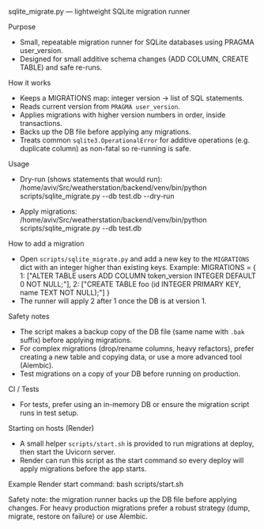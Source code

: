 sqlite_migrate.py — lightweight SQLite migration runner

Purpose
- Small, repeatable migration runner for SQLite databases using PRAGMA user_version.
- Designed for small additive schema changes (ADD COLUMN, CREATE TABLE) and safe re-runs.

How it works
- Keeps a MIGRATIONS map: integer version -> list of SQL statements.
- Reads current version from `PRAGMA user_version`.
- Applies migrations with higher version numbers in order, inside transactions.
- Backs up the DB file before applying any migrations.
- Treats common `sqlite3.OperationalError` for additive operations (e.g. duplicate column) as non-fatal so re-running is safe.

Usage
- Dry-run (shows statements that would run):
  /home/aviv/Src/weatherstation/backend/venv/bin/python scripts/sqlite_migrate.py --db test.db --dry-run

- Apply migrations:
  /home/aviv/Src/weatherstation/backend/venv/bin/python scripts/sqlite_migrate.py --db test.db

How to add a migration
- Open `scripts/sqlite_migrate.py` and add a new key to the `MIGRATIONS` dict with an integer higher than existing keys.
  Example:
    MIGRATIONS = {
      1: ["ALTER TABLE users ADD COLUMN token_version INTEGER DEFAULT 0 NOT NULL;"],
      2: ["CREATE TABLE foo (id INTEGER PRIMARY KEY, name TEXT NOT NULL);"]
    }
- The runner will apply 2 after 1 once the DB is at version 1.

Safety notes
- The script makes a backup copy of the DB file (same name with `.bak` suffix) before applying migrations.
- For complex migrations (drop/rename columns, heavy refactors), prefer creating a new table and copying data, or use a more advanced tool (Alembic).
- Test migrations on a copy of your DB before running on production.

CI / Tests
- For tests, prefer using an in-memory DB or ensure the migration script runs in test setup.
 
Starting on hosts (Render)
- A small helper `scripts/start.sh` is provided to run migrations at deploy, then start the Uvicorn server.
- Render can run this script as the start command so every deploy will apply migrations before the app starts.

Example Render start command:
  bash scripts/start.sh

Safety note: the migration runner backs up the DB file before applying changes. For heavy production migrations prefer a robust strategy (dump, migrate, restore on failure) or use Alembic.
